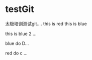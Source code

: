 # testGit
太极培训测试git....
 this is red 
this is blue 

this is blue 2 ...


blue do D...

red do c ...

